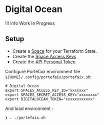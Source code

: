# Digital Ocean

!!! info
    Work In Progress

## Setup

* Create a [Space](https://cloud.digitalocean.com/spaces) for your Terraform State.
* Create the [Space Access Keys](https://cloud.digitalocean.com/account/api/tokens)
* Create the [API Personal Token](https://cloud.digitalocean.com/account/api/tokens)

Configure Portefaix environment file `${HOME}/.config/portefaix/portefaix.sh`:

```shell
# Digital Ocean
export SPACES_ACCESS_KEY_ID="xxxxxxx"
export SPACES_SECRET_ACCESS_KEY="xxxxxxxx"
export DIGITALOCEAN_TOKEN="xxxxxxxxxxxx"
```

And load environment :

```shell
❯ . ./portefaix.sh
```

